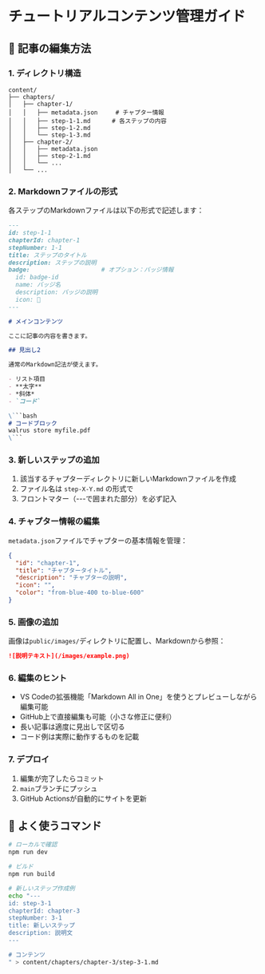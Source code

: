 # チュートリアルコンテンツ管理ガイド

## 📝 記事の編集方法

### 1. ディレクトリ構造

```
content/
├── chapters/
│   ├── chapter-1/
│   │   ├── metadata.json     # チャプター情報
│   │   ├── step-1-1.md      # 各ステップの内容
│   │   ├── step-1-2.md
│   │   └── step-1-3.md
│   ├── chapter-2/
│   │   ├── metadata.json
│   │   ├── step-2-1.md
│   │   └── ...
│   └── ...
```

### 2. Markdownファイルの形式

各ステップのMarkdownファイルは以下の形式で記述します：

```markdown
---
id: step-1-1
chapterId: chapter-1
stepNumber: 1-1
title: ステップのタイトル
description: ステップの説明
badge:                    # オプション：バッジ情報
  id: badge-id
  name: バッジ名
  description: バッジの説明
  icon: 🎯
---

# メインコンテンツ

ここに記事の内容を書きます。

## 見出し2

通常のMarkdown記法が使えます。

- リスト項目
- **太字**
- *斜体*
- `コード`

\```bash
# コードブロック
walrus store myfile.pdf
\```
```

### 3. 新しいステップの追加

1. 該当するチャプターディレクトリに新しいMarkdownファイルを作成
2. ファイル名は `step-X-Y.md` の形式で
3. フロントマター（---で囲まれた部分）を必ず記入

### 4. チャプター情報の編集

`metadata.json`ファイルでチャプターの基本情報を管理：

```json
{
  "id": "chapter-1",
  "title": "チャプタータイトル",
  "description": "チャプターの説明",
  "icon": "",
  "color": "from-blue-400 to-blue-600"
}
```

### 5. 画像の追加

画像は`public/images/`ディレクトリに配置し、Markdownから参照：

```markdown
![説明テキスト](/images/example.png)
```

### 6. 編集のヒント

- VS Codeの拡張機能「Markdown All in One」を使うとプレビューしながら編集可能
- GitHub上で直接編集も可能（小さな修正に便利）
- 長い記事は適度に見出しで区切る
- コード例は実際に動作するものを記載

### 7. デプロイ

1. 編集が完了したらコミット
2. `main`ブランチにプッシュ
3. GitHub Actionsが自動的にサイトを更新

## 🚀 よく使うコマンド

```bash
# ローカルで確認
npm run dev

# ビルド
npm run build

# 新しいステップ作成例
echo "---
id: step-3-1
chapterId: chapter-3
stepNumber: 3-1
title: 新しいステップ
description: 説明文
---

# コンテンツ
" > content/chapters/chapter-3/step-3-1.md
```